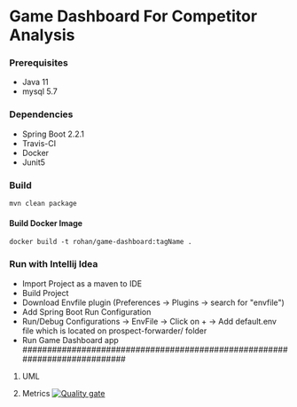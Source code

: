 # Game Dashboard For Competitor Analysis

### Prerequisites
- Java 11
- mysql 5.7

### Dependencies
- Spring Boot 2.2.1
- Travis-CI
- Docker
- Junit5

### Build
```
mvn clean package
```
#### Build Docker Image 
```
docker build -t rohan/game-dashboard:tagName .
```

### Run with Intellij Idea

- Import Project as a maven to IDE
- Build Project
- Download Envfile plugin (Preferences -> Plugins -> search for "envfile")
- Add Spring Boot Run Configuration
- Run/Debug Configurations -> EnvFile -> Click on + -> Add default.env file which is located on prospect-forwarder/ folder
- Run Game Dashboard app 
###########################################################################

1. UML


2. Metrics
[![Quality gate](http://localhost:9000/api/project_badges/quality_gate?project=com.game.dashboard%3Agame-dashboard)](http://localhost:9000/dashboard?id=com.game.dashboard%3Agame-dashboard)



